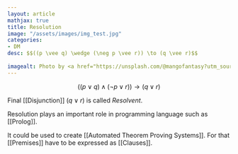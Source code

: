 ```yaml
---
layout: article
mathjax: true
title: Resolution
image: "/assets/images/img_test.jpg"
categories:
- DM
desc: $$((p \vee q) \wedge (\neg p \vee r)) \to (q \vee r)$$
 
imagealt: Photo by <a href="https://unsplash.com/@mangofantasy?utm_source=unsplash&utm_medium=referral&utm_content=creditCopyText">Tim Johnson</a> on <a href="https://unsplash.com/s/photos/logic?utm_source=unsplash&utm_medium=referral&utm_content=creditCopyText">Unsplash</a>
---
```

$$((p \vee q) \wedge (\neg p \vee r)) \to (q \vee r)$$

Final [[Disjunction]] $(q \vee r)$ is called *Resolvent*.

Resolution plays an important role in programming language such as [[Prolog]].

It could be used to create [[Automated Theorem Proving Systems]].
For that [[Premises]] have to be expressed as [[Clauses]].
